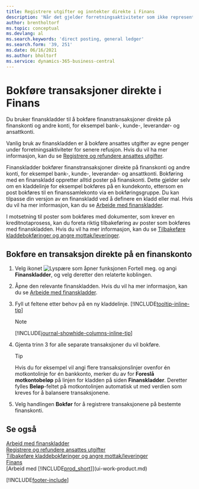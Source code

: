 ```yaml
---
title: Registrere utgifter og inntekter direkte i Finans
description: 'Når det gjelder forretningsaktiviteter som ikke representeres av et dokument, kan du opprette de relaterte transaksjonene ved å bokføre kladdelinjer på Finanskladd-siden.'
author: brentholtorf
ms.topic: conceptual
ms.devlang: al
ms.search.keywords: 'direct posting, general ledger'
ms.search.form: '39, 251'
ms.date: 06/16/2021
ms.author: bholtorf
ms.service: dynamics-365-business-central
---
```

# <a name="post-transactions-directly-to-the-general-ledger"></a>Bokføre transaksjoner direkte i Finans

Du bruker finanskladder til å bokføre finanstransaksjoner direkte på finanskonti og andre konti, for eksempel bank-, kunde-, leverandør- og ansattkonti.  

Vanlig bruk av finanskladden er å bokføre ansattes utgifter av egne penger under forretningsaktiviteter for senere refusjon. Hvis du vil ha mer informasjon, kan du se [Registrere og refundere ansattes utgifter](finance-how-record-reimburse-employee-expenses.md).

Finanskladder bokfører finanstransaksjoner direkte på finanskonti og andre konti, for eksempel bank-, kunde-, leverandør- og ansattkonti. Bokføring med en finanskladd oppretter alltid poster på finanskonti. Dette gjelder selv om en kladdelinje for eksempel bokføres på en kundekonto, ettersom en post bokføres til en finanssamlekonto via en bokføringsgruppe. Du kan tilpasse din versjon av en finanskladd ved å definere en kladd eller mal. Hvis du vil ha mer informasjon, kan du se [Arbeide med finanskladder](ui-work-general-journals.md).

I motsetning til poster som bokføres med dokumenter, som krever en kreditnotaprosess, kan du foreta riktig tilbakeføring av poster som bokføres med finanskladden. Hvis du vil ha mer informasjon, kan du se [Tilbakeføre kladdebokføringer og angre mottak/leveringer](finance-how-reverse-journal-posting.md).

## <a name="to-post-a-transaction-directly-to-a-general-ledger-account"></a>Bokføre en transaksjon direkte på en finanskonto

1. Velg ikonet ![Lyspære som åpner funksjonen Fortell meg.](media/ui-search/search_small.png "Fortell hva du vil gjøre") og angi **Finanskladder**, og velg deretter den relaterte koblingen.
2. Åpne den relevante finanskladden. Hvis du vil ha mer informasjon, kan du se [Arbeide med finanskladder](ui-work-general-journals.md).
3. Fyll ut feltene etter behov på en ny kladdelinje. [!INCLUDE[tooltip-inline-tip](includes/tooltip-inline-tip_md.md)]    

    > [!NOTE]
    > [!INCLUDE[journal-showhide-columns-inline-tip](includes/journal-showhide-columns-inline-tip.md)]
4. Gjenta trinn 3 for alle separate transaksjoner du vil bokføre.

    > [!TIP]  
    > Hvis du for eksempel vil angi flere transaksjonslinjer ovenfor én motkontolinje for én bankkonto, merker du av for **Foreslå motkontobeløp** på linjen for kladden på siden **Finanskladder**. Deretter fylles **Beløp**-feltet på motkontolinjen automatisk ut med verdien som kreves for å balansere transaksjonene.
5. Velg handlingen **Bokfør** for å registrere transaksjonene på bestemte finanskonti.

## <a name="see-also"></a>Se også

[Arbeid med finanskladder](ui-work-general-journals.md)  
[Registrere og refundere ansattes utgifter](finance-how-record-reimburse-employee-expenses.md)  
[Tilbakeføre kladdebokføringer og angre mottak/leveringer](finance-how-reverse-journal-posting.md)  
[Finans](finance.md)  
[Arbeid med [!INCLUDE[prod_short](includes/prod_short.md)]](ui-work-product.md)  


[!INCLUDE[footer-include](includes/footer-banner.md)]
